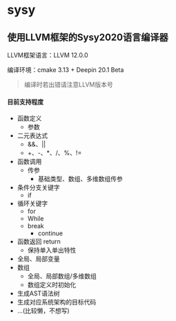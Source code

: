 # sysy

使用LLVM框架的Sysy2020语言编译器
---

LLVM框架语言：LLVM 12.0.0

编译环境：cmake 3.13 + Deepin 20.1 Beta
> 编译时若出错请注意LLVM版本号

#### 目前支持程度

- 函数定义
  - 参数
- 二元表达式
  - &&、||
  - +、-、*、/、%、!=
- 函数调用
  - 传参
    - 基础类型、数组、多维数组传参
- 条件分支关键字
  - if
- 循环关键字
  - for
  - While
  - break
    - continue
- 函数返回 return
  - 保持单入单出特性
- 全局、局部变量
- 数组
  - 全局、局部数组/多维数组
  - 数组定义时初始化
- 生成AST语法树
- 生成对应系统架构的目标代码
- ...(比较懒，不想写)

